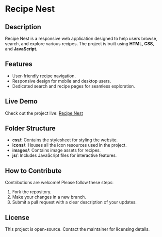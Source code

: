 # Recipe Nest

## Description
Recipe Nest is a responsive web application designed to help users browse, search, and explore various recipes. The project is built using **HTML**, **CSS**, and **JavaScript**.

## Features
- User-friendly recipe navigation.
- Responsive design for mobile and desktop users.
- Dedicated search and recipe pages for seamless exploration.

## Live Demo
Check out the project live: [Recipe Nest](https://subhankar18r.github.io/recipe-nest/)

## Folder Structure
- **css/**: Contains the stylesheet for styling the website.
- **icons/**: Houses all the icon resources used in the project.
- **images/**: Contains image assets for recipes.
- **js/**: Includes JavaScript files for interactive features.

## How to Contribute
Contributions are welcome! Please follow these steps:
1. Fork the repository.
2. Make your changes in a new branch.
3. Submit a pull request with a clear description of your updates.

## License
This project is open-source. Contact the maintainer for licensing details.
